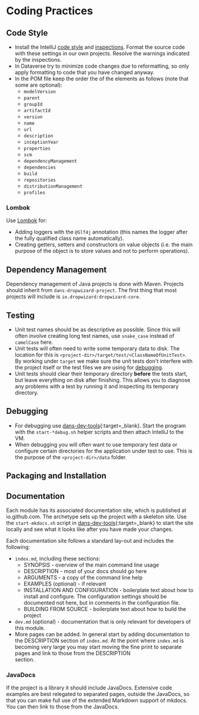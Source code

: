 Coding Practices
================

Code Style
----------

* Install the IntelliJ [code style] and [inspections]. Format the source code with these settings in our own projects. Resolve the warnings
  indicated by the inspections.
* In Dataverse try to minimize code changes due to reformatting, so only apply formatting to code that you have changed anyway.
* In the POM file keep the order the of the elements as follows (note that some are optional):
    * `modelVersion`
    * `parent`
    * `groupId`
    * `artifactId`
    * `version`
    * `name`
    * `url`
    * `description`
    * `inceptionYear`
    * `properties`
    * `scm`
    * `dependencyManagement`
    * `dependencies`
    * `build`
    * `repositories`
    * `distributionManagement`
    * `profiles`

### Lombok

Use [Lombok] for:

* Adding loggers with the `@Slf4j` annotation (this names the logger after the fully qualified class name automatically).
* Creating getters, setters and constructors on value objects (i.e. the main purpose of the object is to store values and not to perform operations).

Dependency Management
---------------------
Dependency management of Java projects is done with Maven. Projects should inherit from `dans-dropwizard-project`. The first
thing that most projects will include is `io.dropwizard:dropwizard-core`.

Testing
-------

* Unit test names should be as descriptive as possible. Since this will often involve creating long test names, use `snake_case` instead of `camelCase` here.
* Unit tests will often need to write some temporary data to disk. The location for this is `<project-dir>/target/test/<ClassNameOfUnitTest>`. By working under
  `target` we make sure the unit tests don't interfere with the project itself or the test files we are using for [debugging](#debugging).
* Unit tests should clear their temporary directory **before** the tests start, but leave everything on disk after finishing. This allows you to diagnose
  any problems with a test by running it and inspecting its temporary directory.

Debugging
---------

* For debugging use [dans-dev-tools]{:target=_blank}. Start the program with the `start-*debug.sh` helper scripts and then attach IntelliJ to the VM.
* When debugging you will often want to use temporary test data or configure certain directories for the application under test to use. This is the
  purpose of the `<project-dir>/data` folder.

Packaging and Installation
--------------------------

Documentation
-------------
Each module has its associated documentation site, which is published at io.github.com. The archetype sets up the project with a skeleton site. Use
the `start-mkdocs.sh` script in [dans-dev-tools]{:target=_blank} to start the site locally and see what it looks like after you have made your changes.

Each documentation site follows a standard lay-out and includes the following:

* `index.md`, including these sections:
    * SYNOPSIS - overview of the main command line usage
    * DESCRIPTION - most of your docs should go here
    * ARGUMENTS - a copy of the command line help
    * EXAMPLES (optional) - if relevant
    * INSTALLATION AND CONFIGURATION - boilerplate text about how to install and configure. The configuration settings should be
      documented not here, but in comments in the configuration file.
    * BUILDING FROM SOURCE - boilerplate text about how to build the project
* `dev.md` (optional) - documentation that is only relevant for developers of this module.
* More pages can be added. In general start by adding documentation to the DESCRIPTION section of `index.md`. At the point where
  `index.md` is becoming very large you may start moving the fine print to separate pages and link to those from the DESCRIPTION  
  section.

### JavaDocs

If the project is a library it should include JavaDocs. Extensive code examples are best relegated to separated pages, outside
the JavaDocs, so that you can make full use of the extended Markdown support of mkdocs. You can then link to those from the JavaDocs.


[code style]: dans-intellij-codestyles.xml

[inspections]: dans-intellij-inspections.xml

[dans-dev-tools]: https://github.com/DANS-KNAW/dans-dev-tools#startsh-scripts

[Lombok]: https://projectlombok.org/